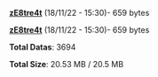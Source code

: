 [**zE8tre4t**](/data/zE8tre4t.txt) (18/11/22 - 15:30)- 659 bytes

[**zE8tre4t**](/data/zE8tre4t.txt) (18/11/22 - 15:30)- 659 bytes

**Total Datas**: 3694

**Total Size**: 20.53 MB / 20.5 MB